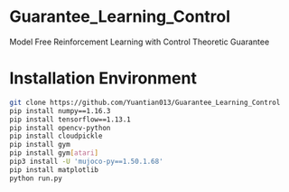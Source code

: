# Guarantee_Learning_Control
Model Free Reinforcement Learning with Control Theoretic Guarantee

# Installation Environment

```bash
git clone https://github.com/Yuantian013/Guarantee_Learning_Control
pip install numpy==1.16.3
pip install tensorflow==1.13.1
pip install opencv-python
pip install cloudpickle
pip install gym
pip install gym[atari]
pip3 install -U 'mujoco-py==1.50.1.68'
pip install matplotlib
python run.py
```
